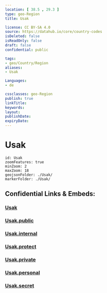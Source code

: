```yaml
---
location: [ 38.5 , 29.3 ] 
type: geo-Region
title: Usak

license: CC BY-SA 4.0
source: https://datahub.io/core/country-codes
isDeleted: false
isReadOnly: false
draft: false
confidential: public

tags:
- geo/Country/Region
aliases:
- Usak

Languages:
- de

cssclasses: geo-Region
publish: true
linkTitle: 
keywords: 
layout: 
publishDate: 
expiryDate: 
---
```


# Usak

```leaflet
id: Usak
zoomFeatures: true 
minZoom: 2 
maxZoom: 18
geojsonFolder: ./Usak/
markerFolder: ./Usak/
```


## Confidential Links & Embeds: 

### [Usak](/_Standards/Earth/Continent/Europe/Europe~East/Turkey/Provinces~Turkey/Usak.md) 

### [Usak.public](/_public/Earth/Continent/Europe/Europe~East/Turkey/Provinces~Turkey/Usak.public.md) 

### [Usak.internal](/_internal/Earth/Continent/Europe/Europe~East/Turkey/Provinces~Turkey/Usak.internal.md) 

### [Usak.protect](/_protect/Earth/Continent/Europe/Europe~East/Turkey/Provinces~Turkey/Usak.protect.md) 

### [Usak.private](/_private/Earth/Continent/Europe/Europe~East/Turkey/Provinces~Turkey/Usak.private.md) 

### [Usak.personal](/_personal/Earth/Continent/Europe/Europe~East/Turkey/Provinces~Turkey/Usak.personal.md) 

### [Usak.secret](/_secret/Earth/Continent/Europe/Europe~East/Turkey/Provinces~Turkey/Usak.secret.md)

